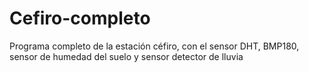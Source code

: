 # Cefiro-completo
Programa completo de la estación céfiro, con el sensor DHT, BMP180, sensor de humedad del suelo y sensor detector de lluvia
